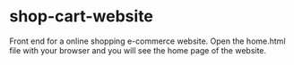 # shop-cart-website
Front end for a online shopping e-commerce website. Open the home.html file with your browser and you will see the home page of the website.
 
